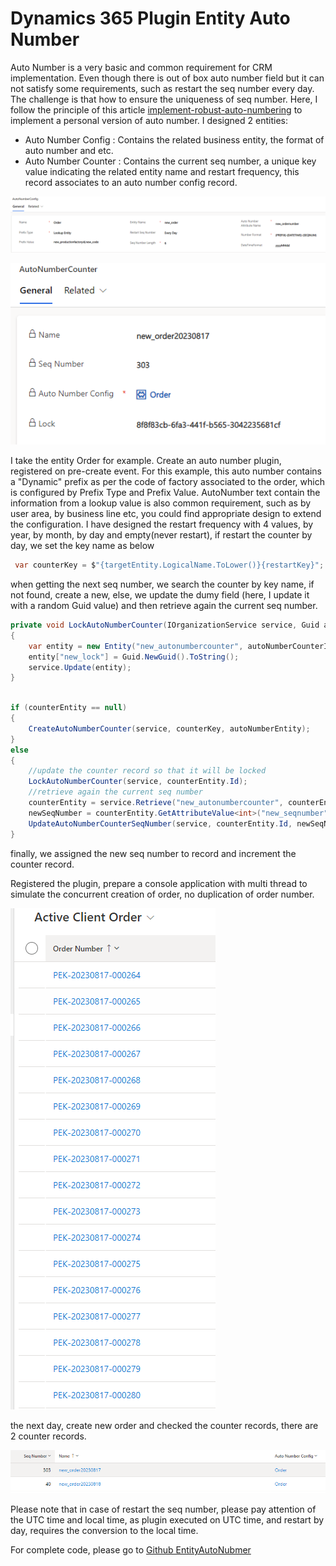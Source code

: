 # Dynamics 365 Plugin Entity Auto Number

Auto Number is a very basic and common requirement for CRM implementation. Even though there is out of box auto number field but it can not satisfy some requirements, such as restart the seq number every day.
The challenge is that how to ensure the uniqueness of seq number. Here, I follow the principle of this article [implement-robust-auto-numbering](https://us.hso.com/blog/how-to-implement-robust-auto-numbering-using-transactions-in-microsoft-dynamics-crm/) to implement a personal version of auto number.
I designed 2 entities:

* Auto Number Config : Contains the related business entity, the format of auto number and etc.
* Auto Number Counter :  Contains the current seq number, a unique key value indicating the related entity name and restart frequency, this record associates to an auto number config record.

![Auto Number Config Form](/Blog/001-Dynamics365-CRM/Asset-Images/Plugin-EntityAutoNumberConfigForm.png)

![Auto Number Counter Form](/Blog/001-Dynamics365-CRM/Asset-Images/Plugin-EntityAutoNumberCounterForm.png)

I take the entity Order for example. Create an auto number plugin, registered on pre-create event.
For this example, this auto number contains a "Dynamic" prefix as per the code of factory associated to the order, which is configured by Prefix Type and Prefix Value. AutoNumber text contain the information from a lookup value is also common requirement, such as by user area, by business line etc, you could find appropriate design to extend the configuration.
I have designed the restart frequency with 4 values, by year, by month, by day and empty(never restart), if restart the counter by day, we set the key name as below

```cs
 var counterKey = $"{targetEntity.LogicalName.ToLower()}{restartKey}";
```

when getting the next seq number,  we search the counter by key name, if not found, create a new, else, we update the dumy field (here, I update it with a random Guid value) and then retrieve again the current seq number.

```cs
private void LockAutoNumberCounter(IOrganizationService service, Guid autoNumberCounterId)
{
    var entity = new Entity("new_autonumbercounter", autoNumberCounterId);
    entity["new_lock"] = Guid.NewGuid().ToString();
    service.Update(entity);
}
```

```cs

if (counterEntity == null)
{
    CreateAutoNumberCounter(service, counterKey, autoNumberEntity);
}
else
{
    //update the counter record so that it will be locked
    LockAutoNumberCounter(service, counterEntity.Id);
    //retrieve again the current seq number
    counterEntity = service.Retrieve("new_autonumbercounter", counterEntity.Id, new ColumnSet("new_seqnumber"));
    newSeqNumber = counterEntity.GetAttributeValue<int>("new_seqnumber") + 1;
    UpdateAutoNumberCounterSeqNumber(service, counterEntity.Id, newSeqNumber);
}
```

finally, we assigned the new seq number to record and increment the counter record.

Registered the plugin, prepare a console application with multi thread to simulate the concurrent creation of order, no duplication of order number.

![Order View](/Blog/001-Dynamics365-CRM/Asset-Images/Plugin-ActiveOrderViewWithOrderNumber.png)

the next day, create new order and checked the counter records, there are 2 counter records.

![Auto Number Counter View](/Blog/001-Dynamics365-CRM/Asset-Images/Plugin-AutoNumberCounterView.png)

Please note that in case of restart the seq number, please pay attention of the UTC time and local time, as plugin executed on UTC time, and restart by day, requires the conversion to the local time.

For complete code, please go to [Github EntityAutoNubmer](https://github.com/gaosongfour/Dynamics365-Coding/blob/master/Plugins/Crm.Plugin.AutoNumber/Crm.Plugin.AutoNumber/EntityAutoNubmer.cs)
